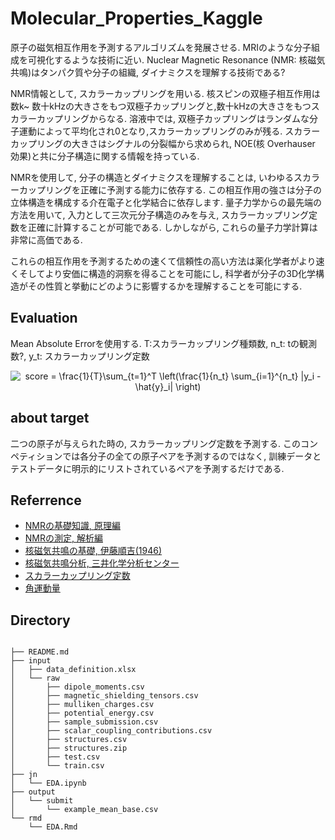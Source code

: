 # Molecular_Properties_Kaggle

原子の磁気相互作用を予測するアルゴリズムを発展させる. MRIのような分子組成を可視化するような技術に近い. Nuclear Magnetic Resonance (NMR: 核磁気共鳴)はタンパク質や分子の組織, ダイナミクスを理解する技術である?

NMR情報として, スカラーカップリングを用いる. 核スピンの双極子相互作用は数k~ 数十kHzの大きさをもつ双極子カップリングと,数十kHzの大きさをもつスカラーカップリングからなる. 溶液中では, 双極子カップリングはランダムな分子運動によって平均化され0となり,スカラーカップリングのみが残る. スカラーカップリングの大きさはシグナルの分裂幅から求められ, NOE(核 Overhauser 効果)と共に分子構造に関する情報を持っている.

NMRを使用して, 分子の構造とダイナミクスを理解することは, いわゆるスカラーカップリングを正確に予測する能力に依存する. この相互作用の強さは分子の立体構造を構成する介在電子と化学結合に依存します. 量子力学からの最先端の方法を用いて, 入力として三次元分子構造のみを与え, スカラーカップリング定数を正確に計算することが可能である. しかしながら, これらの量子力学計算は非常に高価である.

これらの相互作用を予測するための速くて信頼性の高い方法は薬化学者がより速くそしてより安価に構造的洞察を得ることを可能にし, 科学者が分子の3D化学構造がその性質と挙動にどのように影響するかを理解することを可能にする. 

## Evaluation

Mean Absolute Errorを使用する. T:スカラーカップリング種類数, n_t: tの観測数?, y_t: スカラーカップリング定数

<div align="center">
<img src="https://latex.codecogs.com/gif.latex?score&space;=&space;\frac{1}{T}\sum_{t=1}^T&space;\left(\frac{1}{n_t}&space;\sum_{i=1}^{n_t}&space;|y_i&space;-&space;\hat{y}_i|&space;\right)" title="score = \frac{1}{T}\sum_{t=1}^T \left(\frac{1}{n_t} \sum_{i=1}^{n_t} |y_i - \hat{y}_i| \right)" />
</div>


## about target 

二つの原子が与えられた時の, スカラーカップリング定数を予測する. このコンペティションでは各分子の全ての原子ペアを予測するのではなく, 訓練データとテストデータに明示的にリストされているペアを予測するだけである. 

## Referrence

- [NMRの基礎知識, 原理編](https://www.chem-station.com/blog/2018/01/nmr.html)
- [NMRの測定, 解析編](https://www.chem-station.com/blog/2018/01/nmr2.html)
- [核磁気共鳴の基礎, 伊藤順吉(1946)](https://www.jstage.jst.go.jp/article/kobunshi1952/6/5/6_5_238/_pdf/-char/ja)
- [核磁気共鳴分析, 三井化学分析センター](https://www.mcanac.co.jp/service/detail/1002.html?c1n=分析機器別分類&c1s=machine&c2n=ＮＭＲ分析&c2s=01)
- [スカラーカップリング定数](https://www.chem.wisc.edu/areas/reich/nmr/05-hmr-03-jcoupl.htm)
- [角運動量](http://w3e.kanazawa-it.ac.jp/math/physics/category/mechanics/motion/angular_momentum/henkan-tex.cgi?target=/math/physics/category/mechanics/motion/angular_momentum/angular_momentum.html)


## Directory

```

├── README.md
├── input
│   ├── data_definition.xlsx
│   └── raw
│       ├── dipole_moments.csv
│       ├── magnetic_shielding_tensors.csv
│       ├── mulliken_charges.csv
│       ├── potential_energy.csv
│       ├── sample_submission.csv
│       ├── scalar_coupling_contributions.csv
│       ├── structures.csv
│       ├── structures.zip
│       ├── test.csv
│       └── train.csv
├── jn
│   └── EDA.ipynb
├── output
│   └── submit
│       └── example_mean_base.csv
└── rmd
    └── EDA.Rmd

```
